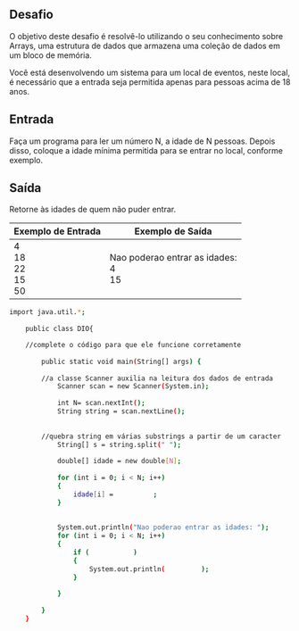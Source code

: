 ## Desafio

O objetivo deste desafio é resolvê-lo utilizando o seu conhecimento sobre Arrays, uma estrutura de dados que armazena uma coleção de dados em um bloco de memória.

Você está desenvolvendo um sistema para um local de eventos, neste local, é necessário que a entrada seja permitida apenas para pessoas acima de 18 anos. 

## Entrada

Faça um programa para ler um número N, a idade de N pessoas. Depois disso, coloque a idade mínima permitida  para se entrar no local, conforme exemplo.

## Saída

Retorne às idades de quem não puder entrar.

| Exemplo de Entrada | Exemplo de Saída|
| ---|--- |
|4<br />18<br />22<br />15<br />50<br />| Nao poderao entrar as idades: <br />4<br />15 |


```bash
import java.util.*;
 
    public class DIO{

	//complete o código para que ele funcione corretamente
 
        public static void main(String[] args) {
           
	    //a classe Scanner auxilia na leitura dos dados de entrada
            Scanner scan = new Scanner(System.in);
 
            int N= scan.nextInt();
            String string = scan.nextLine();
	    
	    
	    //quebra string em várias substrings a partir de um caracter
            String[] s = string.split(" ");
 
            double[] idade = new double[N];
 
            for (int i = 0; i < N; i++)
            {
                idade[i] =          ;
            }
 
 
            System.out.println("Nao poderao entrar as idades: ");
            for (int i = 0; i < N; i++)
            {
                if (           )
                {
                    System.out.println(         );
                }
 
            }
                   
        }
    }


```